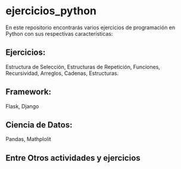 # ejercicios_python
En este repositorio encontrarás varios ejercicios de programación en Python con sus respectivas características:
## Ejercicios:
Estructura de Selección, Estructuras de Repetición, Funciones, Recursividad, Arreglos, Cadenas, Estructuras.
## Framework: 
Flask, Django
## Ciencia de Datos: 
Pandas, Mathplolit
## Entre Otros actividades y ejercicios 
